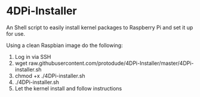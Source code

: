 # 4DPi-Installer
An Shell script to easily install kernel packages to Raspberry Pi and set it up for use.

Using a clean Raspbian image do the following:
 1. Log in via SSH
 2. wget raw.githubusercontent.com/protodude/4DPi-Installer/master/4DPi-installer.sh
 3. chmod +x ./4DPi-installer.sh
 4. ./4DPi-installer.sh
 5. Let the kernel install and follow instructions
